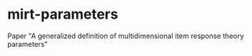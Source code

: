 # mirt-parameters
Paper "A generalized definition of multidimensional item response theory parameters"
